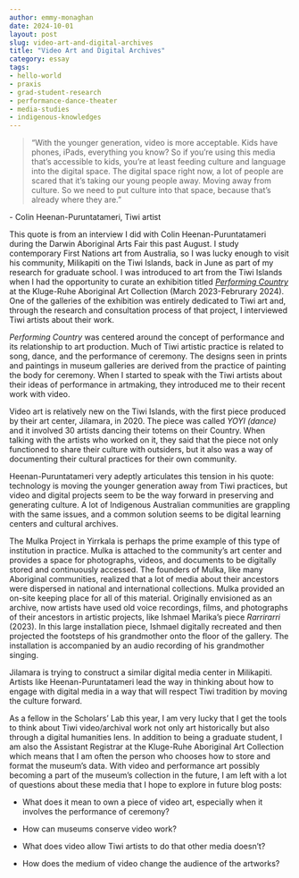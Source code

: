 ```yaml
---
author: emmy-monaghan
date: 2024-10-01
layout: post
slug: video-art-and-digital-archives
title: "Video Art and Digital Archives"
category: essay
tags:
- hello-world
- praxis
- grad-student-research
- performance-dance-theater
- media-studies
- indigenous-knowledges
---
```

> “With the younger generation, video is more acceptable. Kids have phones, iPads, everything you know? So if you’re using this media that’s accessible to kids, you’re at least feeding culture and language into the digital space. The digital space right now, a lot of people are scared that it’s taking our young people away. Moving away from culture. So we need to put culture into that space, because that’s already where they are.” 

 

\-    Colin Heenan-Puruntatameri, Tiwi artist

 

 

This quote is from an interview I did with Colin Heenan-Puruntatameri during the Darwin Aboriginal Arts Fair this past August. I study contemporary First Nations art from Australia, so I was lucky enough to visit his community, Milikapiti on the Tiwi Islands, back in June as part of my research for graduate school. I was introduced to art from the Tiwi Islands when I had the opportunity to curate an exhibition titled *[Performing Country](https://kluge-ruhe.org/collaboration/performing-country/)* at the Kluge-Ruhe Aboriginal Art Collection (March 2023-Februrary 2024). One of the galleries of the exhibition was entirely dedicated to Tiwi art and, through the research and consultation process of that project, I interviewed Tiwi artists about their work. 

 

*Performing Country* was centered around the concept of performance and its relationship to art production. Much of Tiwi artistic practice is related to song, dance, and the performance of ceremony. The designs seen in prints and paintings in museum galleries are derived from the practice of painting the body for ceremony. When I started to speak with the Tiwi artists about their ideas of performance in artmaking, they introduced me to their recent work with video. 

 

Video art is relatively new on the Tiwi Islands, with the first piece produced by their art center, Jilamara, in 2020. The piece was called *YOYI (dance)* and it involved 30 artists dancing their totems on their Country. When talking with the artists who worked on it, they said that the piece not only functioned to share their culture with outsiders, but it also was a way of documenting their cultural practices for their own community.

 

Heenan-Puruntatameri very adeptly articulates this tension in his quote: technology is moving the younger generation away from Tiwi practices, but video and digital projects seem to be the way forward in preserving and generating culture. A lot of Indigenous Australian communities are grappling with the same issues, and a common solution seems to be digital learning centers and cultural archives. 

 

The Mulka Project in Yirrkala is perhaps the prime example of this type of institution in practice. Mulka is attached to the community’s art center and provides a space for photographs, videos, and documents to be digitally stored and continuously accessed. The founders of Mulka, like many Aboriginal communities, realized that a lot of media about their ancestors were dispersed in national and international collections. Mulka provided an on-site keeping place for all of this material. Originally envisioned as an archive, now artists have used old voice recordings, films, and photographs of their ancestors in artistic projects, like Ishmael Marika’s piece *Rarrirarri* (2023). In this large installation piece, Ishmael digitally recreated and then projected the footsteps of his grandmother onto the floor of the gallery. The installation is accompanied by an audio recording of his grandmother singing.

 

Jilamara is trying to construct a similar digital media center in Milikapiti. Artists like Heenan-Puruntatameri lead the way in thinking about how to engage with digital media in a way that will respect Tiwi tradition by moving the culture forward.  

 

As a fellow in the Scholars’ Lab this year, I am very lucky that I get the tools to think about Tiwi video/archival work not only art historically but also through a digital humanities lens. In addition to being a graduate student, I am also the Assistant Registrar at the Kluge-Ruhe Aboriginal Art Collection which means that I am often the person who chooses how to store and format the museum’s data. With video and performance art possibly becoming a part of the museum’s collection in the future, I am left with a lot of questions about these media that I hope to explore in future blog posts: 

- What does it mean to own a piece of video art, especially when it involves the performance of ceremony?

- How can museums conserve video work?

- What does video allow Tiwi artists to do that other media doesn’t?

- How does the medium of video change the audience of the artworks?
